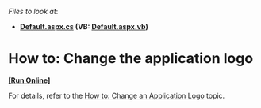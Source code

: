 <!-- default file list -->
*Files to look at*:

* **[Default.aspx.cs](./CS/CustomizeTemplateContentExample.Web/Default.aspx.cs) (VB: [Default.aspx.vb](./VB/CustomizeTemplateContentExample.Web/Default.aspx.vb))**
<!-- default file list end -->
# How to: Change the application logo
<!-- run online -->
**[[Run Online]](https://codecentral.devexpress.com/e4721)**
<!-- run online end -->


<p>For details, refer to the <a href="http://help.devexpress.com/#Xaf/CustomDocument3156">How to: Change an Application Logo</a> topic.</p>

<br/>


